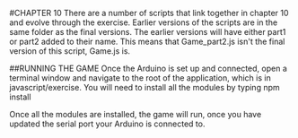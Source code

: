 #CHAPTER 10
There are a number of scripts that link together in chapter 10 and evolve through the exercise. Earlier versions of the scripts are in the same folder as the final versions. The earlier versions will have either part1 or part2 added to their name. This means that Game_part2.js isn't the final version of this script, Game.js is.

##RUNNING THE GAME
Once the Arduino is set up and connected, open a terminal window and navigate to the root of the application, which is in javascript/exercise. You will need to install all the modules by typing npm install

Once all the modules are installed, the game will run, once you have updated the serial port your Arduino is connected to.